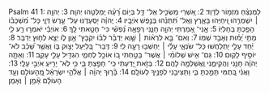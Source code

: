 Psalm 41
1: לַמְנַצֵּ֗חַ מִזְמ֥וֹר לְדָוִֽד׃
2: אַ֭שְׁרֵי מַשְׂכִּ֣יל אֶל־ דָּ֑ל בְּי֥וֹם רָ֝עָ֗ה יְֽמַלְּטֵ֥הוּ יְהוָֽה׃
3: יְהוָ֤ה ׀ יִשְׁמְרֵ֣הוּ וִֽ֭יחַיֵּהוּ בָּאָ֑רֶץ וְאַֽל־ תִּ֝תְּנֵ֗הוּ בְּנֶ֣פֶשׁ אֹיְבָֽיו׃
4: יְֽהוָ֗ה יִ֭סְעָדֶנּוּ עַל־ עֶ֣רֶשׂ דְּוָ֑י כָּל־ מִ֝שְׁכָּב֗וֹ הָפַ֥כְתָּ בְחָלְיֽוֹ׃
5: אֲֽנִי־ אָ֭מַרְתִּי יְהוָ֣ה חָנֵּ֑נִי רְפָאָ֥ה נַ֝פְשִׁ֗י כִּי־ חָטָ֥אתִי לָֽךְ׃
6: אוֹיְבַ֗י יֹאמְר֣וּ רַ֣ע לִ֑י מָתַ֥י יָ֝מ֗וּת וְאָבַ֥ד שְׁמֽוֹ׃
7: וְאִם־ בָּ֤א לִרְא֨וֹת ׀ שָׁ֤וְא יְדַבֵּ֗ר לִבּ֗וֹ יִקְבָּץ־ אָ֥וֶן ל֑וֹ יֵצֵ֖א לַח֣וּץ יְדַבֵּֽר׃
8: יַ֗חַד עָלַ֣י יִ֭תְלַחֲשׁוּ כָּל־ שֹׂנְאָ֑י עָלַ֓י ׀ יַחְשְׁב֖וּ רָעָ֣ה לִֽי׃
9: דְּֽבַר־ בְּ֭לִיַּעַל יָצ֣וּק בּ֑וֹ וַאֲשֶׁ֥ר שָׁ֝כַ֗ב לֹא־ יוֹסִ֥יף לָקֽוּם׃
10: גַּם־ אִ֤ישׁ שְׁלוֹמִ֨י ׀ אֲשֶׁר־ בָּטַ֣חְתִּי ב֭וֹ אוֹכֵ֣ל לַחְמִ֑י הִגְדִּ֖יל עָלַ֣י עָקֵֽב׃
11: וְאַתָּ֤ה יְהוָ֗ה חָנֵּ֥נִי וַהֲקִימֵ֑נִי וַֽאֲשַׁלְּמָ֥ה לָהֶֽם׃
12: בְּזֹ֣את יָ֭דַעְתִּי כִּֽי־ חָפַ֣צְתָּ בִּ֑י כִּ֤י לֹֽא־ יָרִ֖יעַ אֹיְבִ֣י עָלָֽי׃
13: וַאֲנִ֗י בְּ֭תֻמִּי תָּמַ֣כְתָּ בִּ֑י וַתַּצִּיבֵ֖נִי לְפָנֶ֣יךָ לְעוֹלָֽם׃
14: בָּ֘ר֤וּךְ יְהוָ֨ה ׀ אֱלֹ֘הֵ֤י יִשְׂרָאֵ֗ל מֵֽ֭הָעוֹלָם וְעַ֥ד הָעוֹלָ֗ם אָ֘מֵ֥ן ׀ וְאָמֵֽן׃